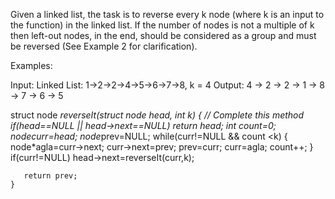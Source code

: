 Given a linked list, the task is to reverse every k node (where k is an input to the function) in the linked list. If the number of nodes is not a multiple of k then left-out nodes, in the end, should be considered as a group and must be reversed (See Example 2 for clarification).

Examples:

Input: Linked List: 1->2->2->4->5->6->7->8, k = 4
Output: 4 -> 2 -> 2 -> 1 -> 8 -> 7 -> 6 -> 5 


  struct node *reverseIt(struct node *head, int k) 
    {
        // Complete this method
        if(head==NULL || head->next==NULL)
       return head;
       int count=0;
       node*curr=head;
       node*prev=NULL;
       while(curr!=NULL && count <k)
       {
           node*agla=curr->next;
           curr->next=prev;
           prev=curr;
           curr=agla;
           count++;
       }
       if(curr!=NULL)
       head->next=reverseIt(curr,k);
       
       return prev;
    }